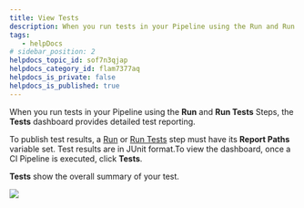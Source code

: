 ```yaml
---
title: View Tests
description: When you run tests in your Pipeline using the Run and Run Tests Steps, the Tests dashboard provides detailed test reporting. To publish test results, a Run or Run Tests step must have its Report Path…
tags: 
   - helpDocs
# sidebar_position: 2
helpdocs_topic_id: sof7n3qjap
helpdocs_category_id: flam7377aq
helpdocs_is_private: false
helpdocs_is_published: true
---
```


When you run tests in your Pipeline using the **Run** and **Run Tests** Steps, the **Tests** dashboard provides detailed test reporting. 

To publish test results, a [Run](https://docs.harness.io/article/1i1ttvftm4#report_paths) or [Run Tests](https://docs.harness.io/article/axzckflbt2#report_paths) step must have its **Report Paths** variable set. Test results are in JUnit format.To view the dashboard, once a CI Pipeline is executed, click **Tests**. 

**Tests** show the overall summary of your test.

![](https://files.helpdocs.io/i5nl071jo5/articles/sof7n3qjap/1625208024711/3-l-02-tnrlc-t-7-m-n-9-a-xo-dzo-wkty-myxo-5-h-97-juw-dph-5-bzd-1-j-8-ha-rqnb-5-uj-83-ac-hk-fen-1-gr-gwoirc-o-16-o-cl-3-k-k-qbtdvpfz-xfthk-onwqus-w-7-km-d-8-fnssjsv-lmc-inc-pb-lhsli-j-7-m-u)